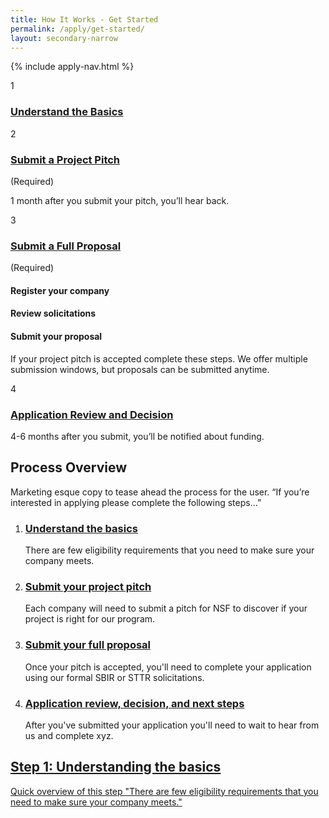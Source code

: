```yaml
---
title: How It Works - Get Started
permalink: /apply/get-started/
layout: secondary-narrow
---
```

{% include apply-nav.html %}

<div class="apply-timeline apply-timeline--expanded-1">
          <div class="apply-timeline__block">
            <div class="apply-timeline__number">1</div>
            <div class="apply-timeline__main">
              <div class="apply-timeline__content">
                <h3 class="apply-timeline__title">
                  <a href="&#x2F;patterns&#x2F;04-pages-08-apply-00-apply-1&#x2F;04-pages-08-apply-00-apply-1.rendered.html">
                    Understand the Basics
                  </a>
                </h3>
              </div>
            </div>
          </div>
          <div class="apply-timeline__desc">
          </div>
          <div class="apply-timeline__block">
            <div class="apply-timeline__number">2</div>
            <div class="apply-timeline__main">
              <div class="apply-timeline__content">
                <h3 class="apply-timeline__title">
                  <a href="&#x2F;patterns&#x2F;04-pages-08-apply-00-apply-2&#x2F;04-pages-08-apply-00-apply-2.rendered.html">
                    Submit a Project Pitch
                  </a>
                </h3>
                <div class="apply-timeline__required">(Required)</div>
              </div>
            </div>
          </div>
          <div class="apply-timeline__desc">
            <p>1 month after you submit your pitch, you’ll hear back.</p>
          </div>
          <div class="apply-timeline__block apply-timeline__block--expanded">
            <div class="apply-timeline__number">3</div>
            <div class="apply-timeline__main">
              <div class="apply-timeline__content">
                <h3 class="apply-timeline__title">
                  <a href="&#x2F;patterns&#x2F;04-pages-08-apply-00-apply-3&#x2F;04-pages-08-apply-00-apply-3.rendered.html">
                    Submit a Full Proposal
                  </a>
                </h3>
                <div class="apply-timeline__required">(Required)</div>
              </div>
              <div class="apply-timeline__content">
                <h4 class="apply-timeline__subtitle">Register your company</h4>
              </div>
              <div class="apply-timeline__content">
                <h4 class="apply-timeline__subtitle">Review solicitations</h4>
              </div>
              <div class="apply-timeline__content">
                <h4 class="apply-timeline__subtitle">Submit your proposal</h4>
              </div>
            </div>
          </div>
          <div class="apply-timeline__desc apply-timeline__block--expanded">
            <p>If your project pitch is accepted complete these steps. We offer multiple submission windows, but proposals can be submitted anytime.</p>
          </div>
          <div class="apply-timeline__block">
            <div class="apply-timeline__number">4</div>
            <div class="apply-timeline__main">
              <div class="apply-timeline__content">
                <h3 class="apply-timeline__title">
                  <a href="&#x2F;patterns&#x2F;04-pages-08-apply-00-apply-4&#x2F;04-pages-08-apply-00-apply-4.rendered.html">
                    Application Review and Decision
                  </a>
                </h3>
              </div>
            </div>
          </div>
          <div class="apply-timeline__desc">
            <p>4-6 months after you submit, you’ll be notified about funding.</p>
          </div>
        </div>
        <section class="usa-section full-bleed-bg">
          <h2>Process Overview</h2>
          <p class="text-medium">Marketing esque copy to tease ahead the process for the user. “If you’re interested in applying please complete the following steps…”</p>
          <ol class="apply-list">
            <li>
              <h3>
                <a href="&#x2F;patterns&#x2F;04-pages-08-apply-00-apply-1&#x2F;04-pages-08-apply-00-apply-1.rendered.html">
                  Understand the basics
                </a>
              </h3>
              <p>There are few eligibility requirements that you need to make sure your company meets.</p>
            </li>
            <li>
              <h3>
                <a href="&#x2F;patterns&#x2F;04-pages-08-apply-00-apply-2&#x2F;04-pages-08-apply-00-apply-2.rendered.html">
                  Submit your project pitch
                </a>
              </h3>
              <p>Each company will need to submit a pitch for NSF to discover if your project is right for our program.</p>
            </li>
            <li>
              <h3>
                <a href="&#x2F;patterns&#x2F;04-pages-08-apply-00-apply-3&#x2F;04-pages-08-apply-00-apply-3.rendered.html">
                  Submit your full proposal
                </a>
              </h3>
              <p>Once your pitch is accepted, you&#39;ll need to complete your application using our formal SBIR or STTR solicitations.</p>
            </li>
            <li>
              <h3>
                <a href="&#x2F;patterns&#x2F;04-pages-08-apply-00-apply-4&#x2F;04-pages-08-apply-00-apply-4.rendered.html">
                  Application review, decision, and next steps
                </a>
              </h3>
              <p>After you&#39;ve submitted your application you&#39;ll need to wait to hear from us and complete xyz.</p>
            </li>
          </ol>
          <div class="step-banner">
            <a class="step-banner__content" href="&#x2F;patterns&#x2F;04-pages-08-apply-00-apply-1&#x2F;04-pages-08-apply-00-apply-1.rendered.html">
              <h2>Step 1: Understanding the basics</h2>
              <p>Quick overview of this step &quot;There are few eligibility requirements that you need to make sure your company meets.&quot;</p>
            </a>
          </div>
        </section>
</div>
</div>
